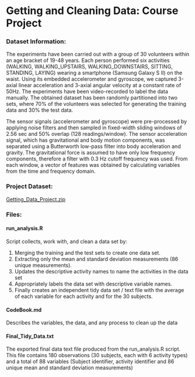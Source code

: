 # Getting and Cleaning Data: Course Project

### Dataset Information:
The experiments have been carried out with a group of 30 volunteers within an age bracket of 19-48 years. Each person performed six activities (WALKING, WALKING_UPSTAIRS, WALKING_DOWNSTAIRS, SITTING, STANDING, LAYING) wearing a smartphone (Samsung Galaxy S II) on the waist. Using its embedded accelerometer and gyroscope, we captured 3-axial linear acceleration and 3-axial angular velocity at a constant rate of 50Hz. The experiments have been video-recorded to label the data manually. The obtained dataset has been randomly partitioned into two sets, where 70% of the volunteers was selected for generating the training data and 30% the test data. 

The sensor signals (accelerometer and gyroscope) were pre-processed by applying noise filters and then sampled in fixed-width sliding windows of 2.56 sec and 50% overlap (128 readings/window). The sensor acceleration signal, which has gravitational and body motion components, was separated using a Butterworth low-pass filter into body acceleration and gravity. The gravitational force is assumed to have only low frequency components, therefore a filter with 0.3 Hz cutoff frequency was used. From each window, a vector of features was obtained by calculating variables from the time and frequency domain.

### Project Dataset:
[Getting_Data_Project.zip](https://d396qusza40orc.cloudfront.net/getdata%2Fprojectfiles%2FUCI%20HAR%20Dataset.zip)

### Files:

#### run_analysis.R
Script collects, work with, and clean a data set by:
  1. Merging the training and the test sets to create one data set.
  2. Extracting only the mean and standard deviation measurements (86 unique measurements).
  3. Updates the descriptive activity names to name the activities in the data set
  4. Appropriately labels the data set with descriptive variable names.
  5. Finally creates an independent tidy data set / text file with the average of each variable for each activity and for the 30 subjects.

#### CodeBook.md
Describes the variables, the data, and any process to clean up the data

#### Final_Tidy_Data.txt
The exported final data text file produced from the run_analysis.R script. This file contains 180 observations (30 subjects, each with 6 activity types) and a total of 88 variables (Subject identifier, activity identifier and 86 unique mean and standard deviation measurements)
